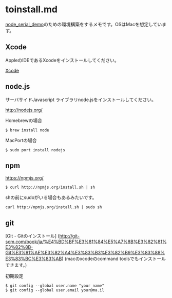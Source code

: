 # toinstall.md
[node_serial_demo](https://github.com/yutaono/node_serial_demo)のための環境構築をするメモです。OSはMacを想定しています。

## Xcode
AppleのIDEであるXcodeをインストールしてください。

[Xcode](https://developer.apple.com/xcode/)


## node.js
サーバサイドJavascript	ライブラリnode.jsをインストールしてください。

http://nodejs.org/

Homebrewの場合

```
$ brew install node
```

MacPortの場合

```
$ sudo port install nodejs
```

## npm

https://npmjs.org/

```
$ curl http://npmjs.org/install.sh | sh
```
shの前にsudoがいる場合もあるみたいです。

```
curl http://npmjs.org/install.sh | sudo sh
```


## git
[Git - Gitのインストール]
(http://git-scm.com/book/ja/%E4%BD%BF%E3%81%84%E5%A7%8B%E3%82%81%E3%82%8B-Git%E3%81%AE%E3%82%A4%E3%83%B3%E3%82%B9%E3%83%88%E3%83%BC%E3%83%AB)
(macのxcodeのcommand toolsでもインストールできます。)

初期設定

```
$ git config --global user.name "your name"
$ git config --global user.email your@ma.il
```
